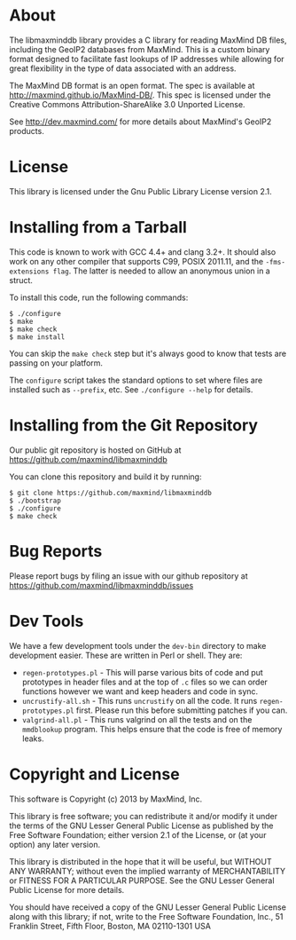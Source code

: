 # About

The libmaxminddb library provides a C library for reading MaxMind DB files,
including the GeoIP2 databases from MaxMind. This is a custom binary format
designed to facilitate fast lookups of IP addresses while allowing for great
flexibility in the type of data associated with an address.

The MaxMind DB format is an open format. The spec is available at
http://maxmind.github.io/MaxMind-DB/. This spec is licensed under the Creative
Commons Attribution-ShareAlike 3.0 Unported License.

See http://dev.maxmind.com/ for more details about MaxMind's GeoIP2 products.

# License

This library is licensed under the Gnu Public Library License version 2.1.

# Installing from a Tarball

This code is known to work with GCC 4.4+ and clang 3.2+. It should also work
on any other compiler that supports C99, POSIX 2011.11, and the
`-fms-extensions flag`. The latter is needed to allow an anonymous union in a
struct.

To install this code, run the following commands:

    $ ./configure
    $ make
    $ make check
    $ make install

You can skip the `make check` step but it's always good to know that tests are
passing on your platform.

The `configure` script takes the standard options to set where files are
installed such as `--prefix`, etc. See `./configure --help` for details.

# Installing from the Git Repository

Our public git repository is hosted on GitHub at
https://github.com/maxmind/libmaxminddb

You can clone this repository and build it by running:

    $ git clone https://github.com/maxmind/libmaxminddb
    $ ./bootstrap
    $ ./configure
    $ make check

# Bug Reports

Please report bugs by filing an issue with our github repository at
https://github.com/maxmind/libmaxminddb/issues

# Dev Tools

We have a few development tools under the `dev-bin` directory to make
development easier. These are written in Perl or shell. They are:

* `regen-prototypes.pl` - This will parse various bits of code and put
  prototypes in header files and at the top of `.c` files so we can order
  functions however we want and keep headers and code in sync.
* `uncrustify-all.sh` - This runs `uncrustify` on all the code. It runs
  `regen-prototypes.pl` first. Please run this before submitting patches if
  you can.
* `valgrind-all.pl` - This runs valgrind on all the tests and on the
  `mmdblookup` program. This helps ensure that the code is free of memory
  leaks.

# Copyright and License

This software is Copyright (c) 2013 by MaxMind, Inc.

This library is free software; you can redistribute it and/or modify it under
the terms of the GNU Lesser General Public License as published by the Free
Software Foundation; either version 2.1 of the License, or (at your option)
any later version.

This library is distributed in the hope that it will be useful, but WITHOUT
ANY WARRANTY; without even the implied warranty of MERCHANTABILITY or FITNESS
FOR A PARTICULAR PURPOSE.  See the GNU Lesser General Public License for more
details.

You should have received a copy of the GNU Lesser General Public License along
with this library; if not, write to the Free Software Foundation, Inc., 51
Franklin Street, Fifth Floor, Boston, MA 02110-1301 USA
